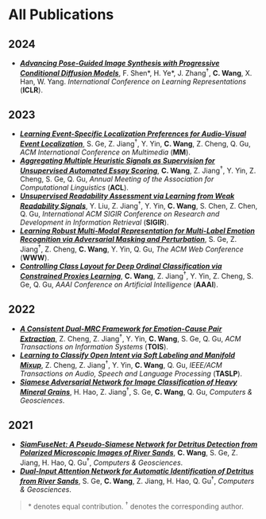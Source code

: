 # All Publications

## 2024

- [***Advancing Pose-Guided Image Synthesis with Progressive Conditional Diffusion Models***](https://doi.org/10.48550/arXiv.2310.06313), F. Shen\*, H. Ye\*, J. Zhang<sup>†</sup>, **C. Wang**, X. Han, W. Yang. *International Conference on Learning Representations* (**ICLR**).

## 2023

- [***Learning Event-Specific Localization Preferences for Audio-Visual Event Localization***](https://doi.org/10.1145/3581783.3612506), S. Ge, Z. Jiang<sup>†</sup>, Y. Yin, **C. Wang**, Z. Cheng, Q. Gu, *ACM International Conference on Multimedia* (**MM**).
- [***Aggregating Multiple Heuristic Signals as Supervision for Unsupervised Automated Essay Scoring***](https://aclanthology.org/2023.acl-long.782/), **C. Wang**, Z. Jiang<sup>†</sup>, Y. Yin, Z. Cheng, S. Ge, Q. Gu, *Annual Meeting of the Association for Computational Linguistics* (**ACL**).
- [***Unsupervised Readability Assessment via Learning from Weak Readability Signals***](https://dl.acm.org/doi/10.1145/3539618.3591695), Y. Liu, Z. Jiang<sup>†</sup>, Y. Yin, **C. Wang**, S. Chen, Z. Chen, Q. Gu, *International ACM SIGIR Conference on Research and Development in Information Retrieval* (**SIGIR**).
- [***Learning Robust Multi-Modal Representation for Multi-Label Emotion Recognition via Adversarial Masking and Perturbation***](https://doi.org/10.1145/3543507.3583258), S. Ge, Z. Jiang<sup>†</sup>, Z. Cheng, **C. Wang**, Y. Yin, Q. Gu, *The ACM Web Conference* (**WWW**).
- [***Controlling Class Layout for Deep Ordinal Classification via Constrained Proxies Learning***](https://doi.org/10.1609/aaai.v37i2.25345), **C. Wang**, Z. Jiang<sup>†</sup>, Y. Yin, Z. Cheng, S. Ge, Q. Gu, *AAAI Conference on Artificial Intelligence* (**AAAI**).

## 2022

- [***A Consistent Dual-MRC Framework for Emotion-Cause Pair Extraction***](https://doi.org/10.1145/3558548), Z. Cheng, Z. Jiang<sup>†</sup>, Y. Yin, **C. Wang**, S. Ge, Q. Gu, *ACM Transactions on Information Systems* (**TOIS**).
- [***Learning to Classify Open Intent via Soft Labeling and Manifold Mixup***](https://doi.org/10.1109/TASLP.2022.3145308), Z. Cheng, Z. Jiang<sup>†</sup>, Y. Yin, **C. Wang**, Q. Gu, *IEEE/ACM Transactions on Audio, Speech and Language Processing* (**TASLP**).
- [***Siamese Adversarial Network for Image Classification of Heavy Mineral Grains***](https://doi.org/10.1016/j.cageo.2021.105016), H. Hao, Z. Jiang<sup>†</sup>, S. Ge, **C. Wang**, Q. Gu, *Computers & Geosciences*.

## 2021

- [***SiamFuseNet: A Pseudo-Siamese Network for Detritus Detection from Polarized Microscopic Images of River Sands***](https://doi.org/10.1016/j.cageo.2021.104912), **C. Wang**, S. Ge, Z. Jiang, H. Hao, Q. Gu<sup>†</sup>, *Computers & Geosciences*.
- [***Dual-Input Attention Network for Automatic Identification of Detritus from River Sands***](https://doi.org/10.1016/j.cageo.2021.104735), S. Ge, **C. Wang**, Z. Jiang, H. Hao, Q. Gu<sup>†</sup>, *Computers & Geosciences*.

> \* denotes equal contribution. <sup>†</sup> denotes the corresponding author. 